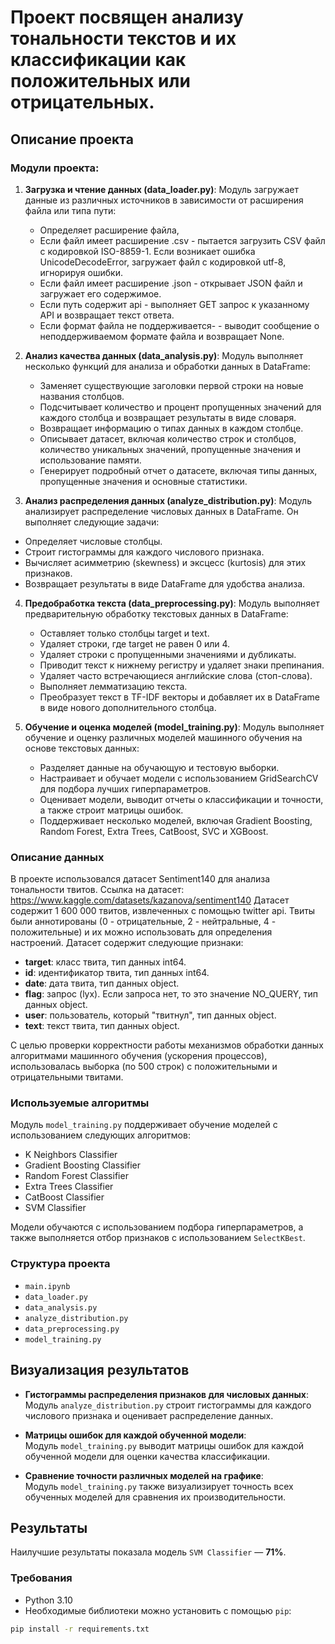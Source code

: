# Проект посвящен анализу тональности текстов и их классификации как положительных или отрицательных.

## Описание проекта

### Модули проекта:
1. **Загрузка и чтение данных (data_loader.py)**:
   Модуль загружает данные из различных источников в зависимости от расширения файла или типа пути: 
   - Определяет расширение файла,
   - Если файл имеет расширение .csv - пытается загрузить CSV файл с кодировкой ISO-8859-1. Если возникает ошибка UnicodeDecodeError, загружает файл с кодировкой utf-8, игнорируя ошибки.
   - Если файл имеет расширение .json - открывает JSON файл и загружает его содержимое.
   - Если путь содержит api - выполняет GET запрос к указанному API и возвращает текст ответа.
   - Если формат файла не поддерживается- - выводит сообщение о неподдерживаемом формате файла и возвращает None.

2. **Анализ качества данных (data_analysis.py)**:
  Модуль выполняет несколько функций для анализа и обработки данных в DataFrame:
   - Заменяет существующие заголовки первой строки на новые названия столбцов.
   - Подсчитывает количество и процент пропущенных значений для каждого столбца и возвращает результаты в виде словаря.
   - Возвращает информацию о типах данных в каждом столбце.
   - Описывает датасет, включая количество строк и столбцов, количество уникальных значений, пропущенные значения и использование памяти.
   - Генерирует подробный отчет о датасете, включая типы данных, пропущенные значения и основные статистики.

3. **Анализ распределения данных (analyze_distribution.py)**:
  Модуль анализирует распределение числовых данных в DataFrame. Он выполняет следующие задачи:
  - Определяет числовые столбцы.
  - Строит гистограммы для каждого числового признака.
  - Вычисляет асимметрию (skewness) и эксцесс (kurtosis) для этих признаков.
  - Возвращает результаты в виде DataFrame для удобства анализа.

4. **Предобработка текста (data_preprocessing.py)**:
   Модуль выполняет предварительную обработку текстовых данных в DataFrame:
   - Оставляет только столбцы target и text.
   - Удаляет строки, где target не равен 0 или 4.
   - Удаляет строки с пропущенными значениями и дубликаты.
   - Приводит текст к нижнему регистру и удаляет знаки препинания.
   - Удаляет часто встречающиеся английские слова (стоп-слова).
   - Выполняет лемматизацию текста.
   - Преобразует текст в TF-IDF векторы и добавляет их в DataFrame в виде нового дополнительного столбца.

5. **Обучение и оценка моделей (model_training.py)**:
   Модуль выполняет обучение и оценку различных моделей машинного обучения на основе текстовых данных:
   - Разделяет данные на обучающую и тестовую выборки.
   - Настраивает и обучает модели с использованием GridSearchCV для подбора лучших гиперпараметров.
   - Оценивает модели, выводит отчеты о классификации и точности, а также строит матрицы ошибок.
   - Поддерживает несколько моделей, включая Gradient Boosting, Random Forest, Extra Trees, CatBoost, SVC и XGBoost.

### Описание данных

В проекте использовался датасет Sentiment140 для анализа тональности твитов.
Ссылка на датасет: https://www.kaggle.com/datasets/kazanova/sentiment140
Датасет содержит 1 600 000 твитов, извлеченных с помощью twitter api. 
Твиты были аннотированы (0 - отрицательные, 2 - нейтральные, 4 - положительные) и их можно использовать для определения настроений.
Датасет содержит следующие признаки:
- **target**: класс твита, тип данных int64.
- **id**: идентификатор твита, тип данных int64.
- **date**: дата твита, тип данных object.
- **flag**: запрос (lyx). Если запроса нет, то это значение NO_QUERY, тип данных object.
- **user**: пользователь, который "твитнул", тип данных object.
- **text**: текст твита, тип данных object.

С целью проверки корректности работы механизмов обработки данных алгоритмами машинного обучения (ускорения процессов), использовалась выборка (по 500 строк) с положительными и отрицательными твитами.

### Используемые алгоритмы

Модуль `model_training.py` поддерживает обучение моделей с использованием следующих алгоритмов:
- K Neighbors Classifier
- Gradient Boosting Classifier
- Random Forest Classifier
- Extra Trees Classifier
- CatBoost Classifier
- SVM Classifier

Модели обучаются с использованием подбора гиперпараметров, а также выполняется отбор признаков с использованием `SelectKBest`.

### Структура проекта
- `main.ipynb`
- `data_loader.py`
- `data_analysis.py`
- `analyze_distribution.py`
- `data_preprocessing.py`
- `model_training.py`

## Визуализация результатов

- **Гистограммы распределения признаков для числовых данных**:  
  Модуль `analyze_distribution.py` строит гистограммы для каждого числового признака и оценивает распределение данных.

- **Матрицы ошибок для каждой обученной модели**:  
  Модуль `model_training.py` выводит матрицы ошибок для каждой обученной модели для оценки качества классификации.

- **Сравнение точности различных моделей на графике**:  
  Модуль `model_training.py` также визуализирует точность всех обученных моделей для сравнения их производительности.

## Результаты

Наилучшие результаты показала модель `SVM Classifier` — **71%**.

### Требования

- Python 3.10
- Необходимые библиотеки можно установить с помощью `pip`:

```bash
pip install -r requirements.txt